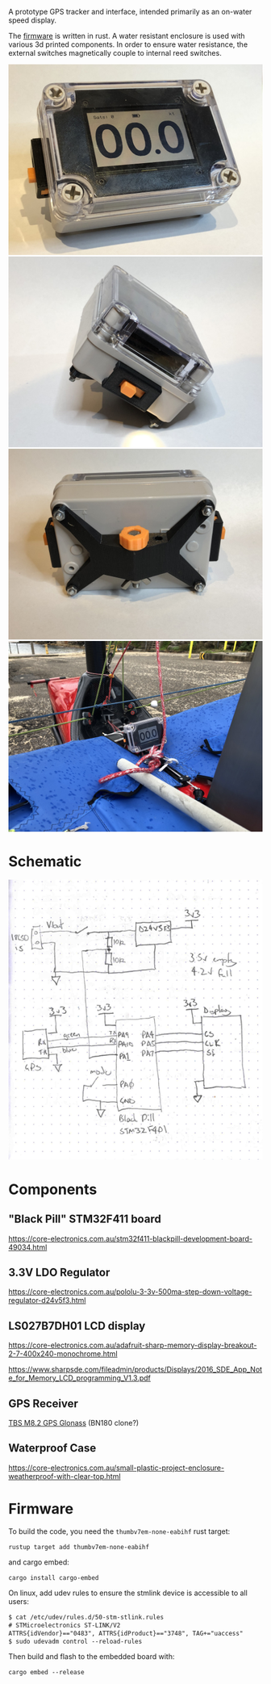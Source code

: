 A prototype GPS tracker and interface, intended primarily as an on-water speed display.

The [firmware](firmware) is written in rust. A water resistant enclosure is used with various 3d printed components. In order to ensure water resistance, the external switches magnetically couple to internal reed switches.

![](docs/IMG_0568.JPEG)
![](docs/IMG_0565.JPEG)
![](docs/IMG_0566.JPEG)
![Installed](docs/IMG_0559.JPEG)

# Schematic

![Schematic](docs/schematic.png)


# Components

## "Black Pill" STM32F411 board

https://core-electronics.com.au/stm32f411-blackpill-development-board-49034.html

## 3.3V LDO Regulator

https://core-electronics.com.au/pololu-3-3v-500ma-step-down-voltage-regulator-d24v5f3.html


## LS027B7DH01 LCD display 

https://core-electronics.com.au/adafruit-sharp-memory-display-breakout-2-7-400x240-monochrome.html

https://www.sharpsde.com/fileadmin/products/Displays/2016_SDE_App_Note_for_Memory_LCD_programming_V1.3.pdf


## GPS Receiver

[TBS M8.2 GPS Glonass][gps1]  (BN180 clone?)

## Waterproof Case

https://core-electronics.com.au/small-plastic-project-enclosure-weatherproof-with-clear-top.html


[gps1]: https://www.team-blacksheep.com/products/prod:tbs_m82_gps


# Firmware

To build the code, you need the `thumbv7em-none-eabihf` rust target:

```
rustup target add thumbv7em-none-eabihf
```

and cargo embed:

```
cargo install cargo-embed
```

On linux, add udev rules to ensure the stmlink device is accessible to all users:

```
$ cat /etc/udev/rules.d/50-stm-stlink.rules 
# STMicroelectronics ST-LINK/V2 
ATTRS{idVendor}=="0483", ATTRS{idProduct}=="3748", TAG+="uaccess"
$ sudo udevadm control --reload-rules
```

Then build and flash to the embedded board with:

```
cargo embed --release
```


